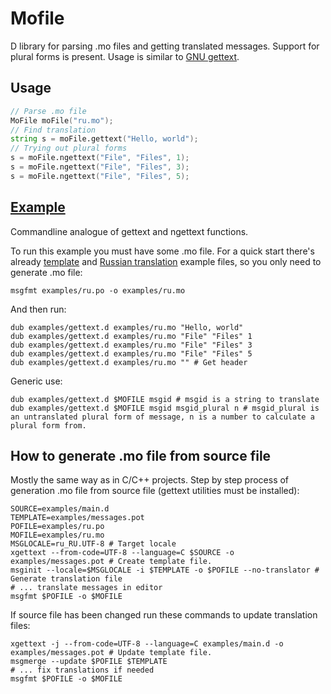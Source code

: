 # Mofile

D library for parsing .mo files and getting translated messages. Support for plural forms is present. Usage is similar to [GNU gettext](https://www.gnu.org/software/gettext/).

## Usage

```d
// Parse .mo file
MoFile moFile("ru.mo");
// Find translation
string s = moFile.gettext("Hello, world");
// Trying out plural forms
s = moFile.ngettext("File", "Files", 1);
s = moFile.ngettext("File", "Files", 3);
s = moFile.ngettext("File", "Files", 5);
```

## [Example](examples/gettext.d)

Commandline analogue of gettext and ngettext functions.

To run this example you must have some .mo file.
For a quick start there's already [template](examples/messages.pot) and [Russian translation](examples/ru.po) example files, so you only need to generate .mo file:

    msgfmt examples/ru.po -o examples/ru.mo

And then run:

    dub examples/gettext.d examples/ru.mo "Hello, world"
    dub examples/gettext.d examples/ru.mo "File" "Files" 1
    dub examples/gettext.d examples/ru.mo "File" "Files" 3
    dub examples/gettext.d examples/ru.mo "File" "Files" 5
    dub examples/gettext.d examples/ru.mo "" # Get header

Generic use:

    dub examples/gettext.d $MOFILE msgid # msgid is a string to translate
    dub examples/gettext.d $MOFILE msgid msgid_plural n # msgid_plural is an untranslated plural form of message, n is a number to calculate a plural form from.

## How to generate .mo file from source file

Mostly the same way as in C/C++ projects.
Step by step process of generation .mo file from source file (gettext utilities must be installed):

    SOURCE=examples/main.d
    TEMPLATE=examples/messages.pot
    POFILE=examples/ru.po
    MOFILE=examples/ru.mo
    MSGLOCALE=ru_RU.UTF-8 # Target locale
    xgettext --from-code=UTF-8 --language=C $SOURCE -o examples/messages.pot # Create template file.
    msginit --locale=$MSGLOCALE -i $TEMPLATE -o $POFILE --no-translator # Generate translation file
    # ... translate messages in editor
    msgfmt $POFILE -o $MOFILE

If source file has been changed run these commands to update translation files:

    xgettext -j --from-code=UTF-8 --language=C examples/main.d -o examples/messages.pot # Update template file.
    msgmerge --update $POFILE $TEMPLATE
    # ... fix translations if needed
    msgfmt $POFILE -o $MOFILE
